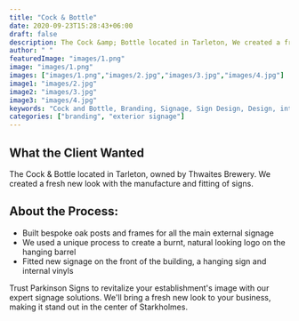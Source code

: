 ```yaml
---
title: "Cock & Bottle"
date: 2020-09-23T15:28:43+06:00
draft: false
description: The Cock &amp; Bottle located in Tarleton, We created a fresh new look with the manufacture and fitting of signs.
author: " "
featuredImage: "images/1.png"
image: "images/1.png"
images: ["images/1.png","images/2.jpg","images/3.jpg","images/4.jpg"]
image1: "images/2.jpg"
image2: "images/3.jpg"
image3: "images/4.jpg"
keywords: "Cock and Bottle, Branding, Signage, Sign Design, Design, interior signage, exterior design"
categories: ["branding", "exterior signage"]
---
```

## What the Client Wanted
The Cock & Bottle located in Tarleton, owned by Thwaites Brewery. We created a fresh new look with the manufacture and fitting of signs.

## About the Process:
- Built bespoke oak posts and frames for all the main external signage
- We used a unique process to create a burnt, natural looking logo on the hanging barrel
- Fitted new signage on the front of the building, a hanging sign and internal vinyls



Trust Parkinson Signs to revitalize your establishment's image with our expert signage solutions. We'll bring a fresh new look to your business, making it stand out in the center of Starkholmes.

